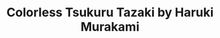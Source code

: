 ---
title: Colorless Tsukuru Tazaki by Haruki Murakami
tags: [⭐⭐⭐⭐⭐⭐⭐⭐☆☆ 8/10,Novel,Japan,Murakami]
---